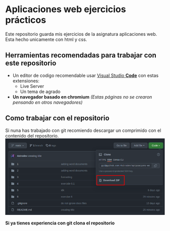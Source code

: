 # **Aplicaciones web ejercicios prácticos**

Este repositorio guarda mis ejercicios de la asignatura aplicaciones web.
Esta hecho unicamente con html y css.

## **Herramientas recomendadas para trabajar con este repositorio**
- Un editor de codigo recomendable usar [Visual Studio **Code**](https://code.visualstudio.com) con estas extensiones:
    - Live Server
    - Un tema de agrado
- **Un navegador basado en chromium** *(Estas páginas no se crearon pensando en otros navegadores)*

## **Como trabajar con el repositorio**
Si nuna has trabajado con git recomiendo descargar un comprimido con el contenido del repositorio.
![download zip image](/images/download_zip.png)

**Si ya tienes experiencia con git clona el repositorio**